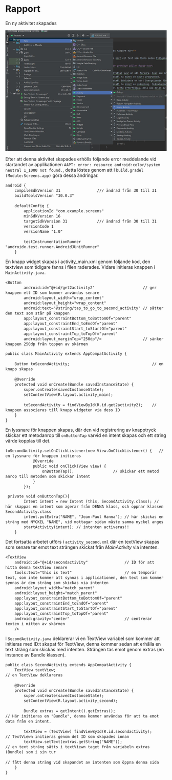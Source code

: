 
# Rapport

En ny aktivitet skapades 

![](new_activity.jpg)

Efter att denna aktivitet skapades erhölls följande error meddelande vid startandet av applikationen `AAPT: error: resource android:color/system neutral 1_1000 not found.`, detta löstes genom att i `build.gradel (Module:Screens.app)` göra dessa ändringar.


```
android {
    compileSdkVersion 31                /// ändrad från 30 till 31
    buildToolsVersion "30.0.3"

    defaultConfig {
        applicationId "com.example.screens"
        minSdkVersion 16
        targetSdkVersion 31             /// ändrad från 30 till 31
        versionCode 1
        versionName "1.0"

        testInstrumentationRunner "androidx.test.runner.AndroidJUnitRunner"
    }
```

En knapp widget skapas i activity_main.xml genom följande kod, den textview som tidigare fanns i filen raderades. Vidare initieras knappen i `MainActivity.java`.

```
<Button
        android:id="@+id/get2activity2"                     // ger knappen ett ID som kommer användas senare 
        android:layout_width="wrap_content"
        android:layout_height="wrap_content"
        android:text="@string/tap_to_go_to_second_activity" // sätter den text som står på knappen 
        app:layout_constraintBottom_toBottomOf="parent"
        app:layout_constraintEnd_toEndOf="parent"
        app:layout_constraintStart_toStartOf="parent"
        app:layout_constraintTop_toTopOf="parent"
        android:layout_marginTop="250dp"/>                  // sänker knappen 250dp från toppen av skärmen 
```
```
public class MainActivity extends AppCompatActivity {

    Button toSecondActivity;                                    // en knapp skapas

    @Override
    protected void onCreate(Bundle savedInstanceState) {
        super.onCreate(savedInstanceState);
        setContentView(R.layout.activity_main);
        
        toSecondActivity = findViewById(R.id.get2activity2);    // knappen associeras till knapp widgeten via dess ID
    }
}
```

En lyssnare för knappen skapas, där den vid registrering av knapptryck skickar ett metodanrop till `onButtonTap` varvid en intent skapas och ett string värde kopplas till det.

```
toSecondActivity.setOnClickListener(new View.OnClickListener() {   // en lyssnare för knappen initieras
            @Override
            public void onClick(View view) {
                onButtonTap();                 // skickar ett metod anrop till metoden som skickar intent
            }
        });
```
```
 private void onButtonTap(){
        Intent intent = new Intent (this, SecondActivity.class); // här skappas en intent som agerar från DENNA klass, och öppnar klassen SecondActivity.class
        intent.putExtra("NAME", "Jean-Paul Hanna"); // här skickas en sträng med NYCKEL "NAME", vid mottagar sidan måste samma nyckel anges
        startActivity(intent); // intenten activeras!!
    }
```
Det fortsatta arbetet utförs i `activity_second.xml` där en textView skapas som senare tar emot text strängen skickat från _MainActivity_ via intenten. 

```
<TextView
    android:id="@+id/secondactivity"                // ID för att hitta denna textView senare
    tools:text="this is text"                       // en temporär text, som inte kommer att synnas i applicationen, den text som kommer synnas är den sträng som skickas via intenten 
    android:layout_width="match_parent"
    android:layout_height="match_parent"
    app:layout_constraintBottom_toBottomOf="parent"
    app:layout_constraintEnd_toEndOf="parent"
    app:layout_constraintStart_toStartOf="parent"
    app:layout_constraintTop_toTopOf="parent"
    android:gravity="center"                        // centrerar texten i mitten av skärmen
    />
```

I `SecondActivity.java` deklarerar vi en TextView variabel som kommer att initieras med ID:t skapat för TextView, denna kommer sedan att erhålla en text sträng som skickas med intenten. 
Strängen tas emot genom extras (en instance av Bundle klassen).

```
public class SecondActivity extends AppCompatActivity {
    TextView textView;                                                   // en TextView deklareras 

    @Override
    protected void onCreate(Bundle savedInstanceState) {
        super.onCreate(savedInstanceState);
        setContentView(R.layout.activity_second);

        Bundle extras = getIntent().getExtras();                        // Här initieras en "Bundle", denna kommer användas för att ta emot data från en intent.
       
        textView = (TextView) findViewById(R.id.secondactivity);        // TextViewn initieras genom det ID som skapades innan 
        textView.setText(extras.getString("NAME"));                     // en text sträng sätts i textViewn taget från variabeln extras (Bundle) som i sin tur
                                                                        // fått denna sträng vid skapandet av intenten som öppna denna sida 
    }
}
```

